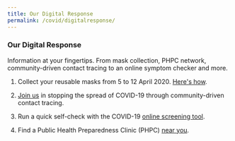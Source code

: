 ```yaml
---
title: Our Digital Response
permalink: /covid/digitalresponse/
---
```


### **Our Digital Response**

Information at your fingertips. From mask collection, PHPC network, community-driven contact tracing to an online symptom checker and more.

1. Collect your reusable masks from 5 to 12 April 2020. <a href="https://www.maskgowhere.gov.sg/">Here's how</a>.

2. <a href="https://www.tracetogether.gov.sg/">Join us</a> in stopping the spread of COVID-19 through community-driven contact tracing.

3. Run a quick self-check with the COVID-19 <a href="https://www.sgcovidcheck.com/">online screening tool</a>. 

4. Find a Public Health Preparedness Clinic (PHPC) <a href="https://www.flugowhere.gov.sg/">near you</a>.
